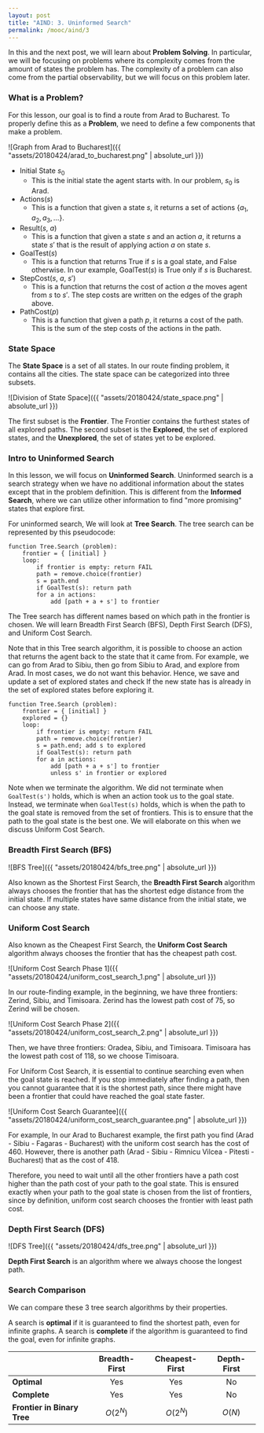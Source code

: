```yaml
---
layout: post
title: "AIND: 3. Uninformed Search"
permalink: /mooc/aind/3
---
```


In this and the next post, we will learn about **Problem Solving**. In particular, we will be focusing on problems where its complexity comes from the amount of states the problem has. The complexity of a problem can also come from the partial observability, but we will focus on this problem later.

### What is a Problem?

For this lesson, our goal is to find a route from Arad to Bucharest. To properly define this as a **Problem**, we need to define a few components that make a problem.

![Graph from Arad to Bucharest]({{ "assets/20180424/arad_to_bucharest.png" | absolute_url }})

* Initial State $s_0$
  * This is the initial state the agent starts with. In our problem, $s_0$ is Arad.
* Actions($s$)
  * This is a function that given a state $s$, it returns a set of actions $\{a_1, a_2, a_3, \ldots\}$.
* Result($s$, $a$)
  * This is a function that given a state $s$ and an action $a$, it returns a state $s'$ that is the result of applying action $a$ on state $s$.
* GoalTest($s$)
  * This is a function that returns True if $s$ is a goal state, and False otherwise. In our example, GoalTest($s$) is True only if $s$ is Bucharest.
* StepCost($s$, $a$, $s'$)
  - This is a function that returns the cost of action $a$ the moves agent from $s$ to $s'$. The step costs are written on the edges of the graph above.
* PathCost($p$)
  * This is a function that given a path $p$, it returns a cost of the path. This is the sum of the step costs of the actions in the path.

### State Space

The **State Space** is a set of all states. In our route finding problem, it contains all the cities. The state space can be categorized into three subsets.

![Division of State Space]({{ "assets/20180424/state_space.png" | absolute_url }})

The first subset is the **Frontier**. The Frontier contains the furthest states of all explored paths. The second subset is the **Explored**, the set of explored states, and the **Unexplored**, the set of states yet to be explored.

### Intro to Uninformed Search

In this lesson, we will focus on **Uninformed Search**. Uninformed search is a search strategy when we have no additional information about the states except that in the problem definition. This is different from the **Informed Search**, where we can utilize other information to find "more promising" states that explore first.

For uninformed search, We will look at **Tree Search**. The tree search can be represented by this pseudocode:

```
function Tree.Search (problem):
	frontier = { [initial] }
	loop:
		if frontier is empty: return FAIL
		path = remove.choice(frontier)
		s = path.end
		if GoalTest(s): return path
		for a in actions:
			add [path + a + s'] to frontier
```

The Tree search has different names based on which path in the frontier is chosen. We will learn Breadth First Search (BFS), Depth First Search (DFS), and Uniform Cost Search.

Note that in this Tree search algorithm, it is possible to choose an action that returns the agent back to the state that it came from. For example, we can go from Arad to Sibiu, then go from Sibiu to Arad, and explore from Arad. In most cases, we do not want this behavior. Hence, we save and update a set of explored states and  check If the new state has is already in the set of explored states before exploring it.

```
function Tree.Search (problem):
	frontier = { [initial] }
	explored = {}
	loop:
		if frontier is empty: return FAIL
		path = remove.choice(frontier)
		s = path.end; add s to explored
		if GoalTest(s): return path
		for a in actions:
			add [path + a + s'] to frontier
			unless s' in frontier or explored
```

Note when we terminate the algorithm. We did not terminate when `GoalTest(s')` holds, which is when an action took us to the goal state. Instead, we terminate when `GoalTest(s)`  holds, which is when the path to the goal state is removed from the set of frontiers. This is to ensure that the path to the goal state is the best one. We will elaborate on this when we discuss Uniform Cost Search.

### Breadth First Search (BFS)

![BFS Tree]({{ "assets/20180424/bfs_tree.png" | absolute_url }})

Also known as the Shortest First Search, the **Breadth First Search** algorithm always chooses the frontier that has the shortest edge distance from the initial state. If multiple states have same distance from the initial state, we can choose any state.

### Uniform Cost Search

Also known as the Cheapest First Search, the **Uniform Cost Search** algorithm always chooses the frontier that has the cheapest path cost. 

![Uniform Cost Search Phase 1]({{ "assets/20180424/uniform_cost_search_1.png" | absolute_url }})

In our route-finding example, in the beginning, we have three frontiers: Zerind, Sibiu, and Timisoara. Zerind has the lowest path cost of 75, so Zerind will be chosen. 

![Uniform Cost Search Phase 2]({{ "assets/20180424/uniform_cost_search_2.png" | absolute_url }})

Then, we have three frontiers: Oradea, Sibiu, and Timisoara. Timisoara has the lowest path cost of 118, so we choose Timisoara.

For Uniform Cost Search, it is essential to continue searching even when the goal state is reached. If you stop immediately after finding a path, then you cannot guarantee that it is the shortest path, since there might have been a frontier that could have reached the goal state faster.

![Uniform Cost Search Guarantee]({{ "assets/20180424/uniform_cost_search_guarantee.png" | absolute_url }})

For example, In our Arad to Bucharest example, the first path you find (Arad - Sibiu - Fagaras - Bucharest) with the uniform cost search has the cost of 460. However, there is another path (Arad - Sibiu -  Rimnicu Vilcea - Pitesti - Bucharest) that as the cost of 418. 

Therefore, you need to wait until all the other frontiers have a path cost higher than the path cost of your path to the goal state. This is ensured exactly when your path to the goal state is chosen from the list of frontiers, since by definition, uniform cost search chooses the frontier with least path cost.

### Depth First Search (DFS)

![DFS Tree]({{ "assets/20180424/dfs_tree.png" | absolute_url }})

**Depth First Search** is an algorithm where we always choose the longest path.

### Search Comparison

We can compare these 3 tree search algorithms by their properties.

 A search is **optimal** if it is guaranteed to find the shortest path, even for infinite graphs. A search is **complete** if the algorithm is guaranteed to find the goal, even for infinite graphs.

|                             | Breadth-First | Cheapest-First | Depth-First |
| --------------------------- | :-----------: | :------------: | :---------: |
| **Optimal**                 |      Yes      |      Yes       |     No      |
| **Complete**                |      Yes      |      Yes       |     No      |
| **Frontier in Binary Tree** |   $O(2^N)$    |   $~O(2^N)$    |   $O(N)$    |

